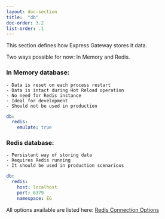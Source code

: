 ```yaml
---
layout: doc-section
title:  "db"
doc-order: 3.2
list-order: .1
---
```


This section defines how Express Gateway stores it data.

Two ways possible for now: In Memory and Redis.

### In Memory database:
    - Data is reset on each process restart
    - Data is intact during Hot Reload operation
    - No need for Redis instance
    - Ideal for development
    - Should not be used in production

```yml
db:
  redis:
    emulate: true
```

### Redis database:
    - Persistant way of storing data
    - Requires Redis running
    - It should be used in production scenarious

```yml
db:
  redis:
    host: localhost
    port: 6379
    namespace: EG

```

All options available are listed here:
[Redis Connection Options](https://www.npmjs.com/package/redis#options-object-properties)